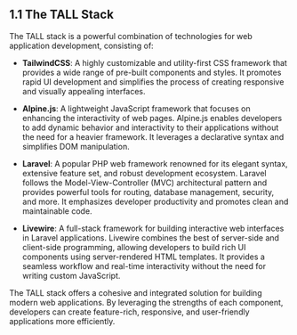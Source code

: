 ## 1.1 The TALL Stack

The TALL stack is a powerful combination of technologies for web application development, consisting of:

- **TailwindCSS**: A highly customizable and utility-first CSS framework that provides a wide range of pre-built components and styles. It promotes rapid UI development and simplifies the process of creating responsive and visually appealing interfaces.


- **Alpine.js**: A lightweight JavaScript framework that focuses on enhancing the interactivity of web pages. Alpine.js enables developers to add dynamic behavior and interactivity to their applications without the need for a heavier framework. It leverages a declarative syntax and simplifies DOM manipulation.


- **Laravel**: A popular PHP web framework renowned for its elegant syntax, extensive feature set, and robust development ecosystem. Laravel follows the Model-View-Controller (MVC) architectural pattern and provides powerful tools for routing, database management, security, and more. It emphasizes developer productivity and promotes clean and maintainable code.


- **Livewire**: A full-stack framework for building interactive web interfaces in Laravel applications. Livewire combines the best of server-side and client-side programming, allowing developers to build rich UI components using server-rendered HTML templates. It provides a seamless workflow and real-time interactivity without the need for writing custom JavaScript.

The TALL stack offers a cohesive and integrated solution for building modern web applications. By leveraging the strengths of each component, developers can create feature-rich, responsive, and user-friendly applications more efficiently.

